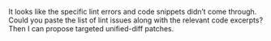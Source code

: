 It looks like the specific lint errors and code snippets didn’t come through. Could you paste the list of lint issues along with the relevant code excerpts? Then I can propose targeted unified-diff patches.